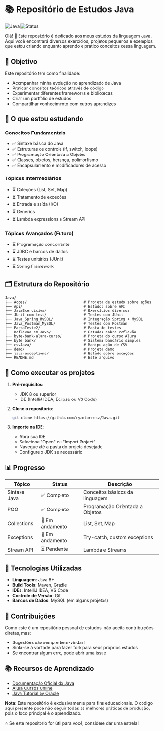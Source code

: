 # 📚 Repositório de Estudos Java

![Java](https://img.shields.io/badge/Java-Study%20Project-blue?style=for-the-badge&logo=java)
![Status](https://img.shields.io/badge/Status-Em%20Desenvolvimento-green?style=for-the-badge)

Olá! 👋 Este repositório é dedicado aos meus estudos da linguagem Java. Aqui você encontrará diversos exercícios, projetos pequenos e exemplos que estou criando enquanto aprendo e pratico conceitos dessa linguagem.

## 🎯 Objetivo

Este repositório tem como finalidade:
- Acompanhar minha evolução no aprendizado de Java
- Praticar conceitos teóricos através de código
- Experimentar diferentes frameworks e bibliotecas
- Criar um portfólio de estudos
- Compartilhar conhecimento com outros aprendizes

## 📖 O que estou estudando

### Conceitos Fundamentais
- ✅ Sintaxe básica do Java
- ✅ Estruturas de controle (if, switch, loops)
- ✅ Programação Orientada a Objetos
- ✅ Classes, objetos, herança, polimorfismo
- ✅ Encapsulamento e modificadores de acesso

### Tópicos Intermediários
- ⏳ Coleções (List, Set, Map)
- ⏳ Tratamento de exceções
- ⏳ Entrada e saída (I/O)
- ⏳ Generics
- ⏳ Lambda expressions e Stream API

### Tópicos Avançados (Futuro)
- ⌛ Programação concorrente
- ⌛ JDBC e bancos de dados
- ⌛ Testes unitários (JUnit)
- ⌛ Spring Framework

## 🗂️ Estrutura do Repositório

```
Java/
├── Acoes/                          # Projeto de estudo sobre ações
├── Api/                            # Estudos sobre API
├── JavaExercicios/                 # Exercícios diversos
├── JUnit com test/                 # Testes com JUnit
├── Java_Spring_MySQL/              # Integração Spring + MySQL
├── Java_Postman_MySQL/             # Testes com Postman
├── PastaTeste2/                    # Pasta de testes
├── Reflexao em Java/               # Estudos sobre reflexão
├── byte-bank-alura-curso/          # Projeto do curso Alura
├── byte bank/                      # Sistema bancário simples
├── csvJava/                        # Manipulação de CSV
├── demo/                           # Projeto demo
├── java-exceptions/                # Estudo sobre exceções
└── README.md                       # Este arquivo
```

## 🚀 Como executar os projetos

1. **Pré-requisitos**:
   - JDK 8 ou superior
   - IDE (IntelliJ IDEA, Eclipse ou VS Code)

2. **Clone o repositório**:
   ```bash
   git clone https://github.com/ryantorresz/Java.git
   ```

3. **Importe na IDE**:
   - Abra sua IDE
   - Selecione "Open" ou "Import Project"
   - Navegue até a pasta do projeto desejado
   - Configure o JDK se necessário

## 📊 Progresso

| Tópico | Status | Descrição |
|--------|--------|-----------|
| Sintaxe Java | ✅ Completo | Conceitos básicos da linguagem |
| POO | ✅ Completo | Programação Orientada a Objetos |
| Collections | 🔄 Em andamento | List, Set, Map |
| Exceptions | 🔄 Em andamento | Try-catch, custom exceptions |
| Stream API | ⏳ Pendente | Lambda e Streams |

## 🔧 Tecnologias Utilizadas

- **Linguagem**: Java 8+
- **Build Tools**: Maven, Gradle
- **IDEs**: IntelliJ IDEA, VS Code
- **Controle de Versão**: Git
- **Bancos de Dados**: MySQL (em alguns projetos)

## 🤝 Contribuições

Como este é um repositório pessoal de estudos, não aceito contribuições diretas, mas:
- Sugestões são sempre bem-vindas!
- Sinta-se à vontade para fazer fork para seus próprios estudos
- Se encontrar algum erro, pode abrir uma issue

## 📚 Recursos de Aprendizado

- [Documentação Oficial do Java](https://docs.oracle.com/javase/)
- [Alura Cursos Online](https://www.alura.com.br)
- [Java Tutorial by Oracle](https://docs.oracle.com/javase/tutorial/)
  
**Nota**: Este repositório é exclusivamente para fins educacionais. O código aqui presente pode não seguir todas as melhores práticas de produção, pois o foco principal é o aprendizado.

⭐ Se este repositório for útil para você, considere dar uma estrela!
